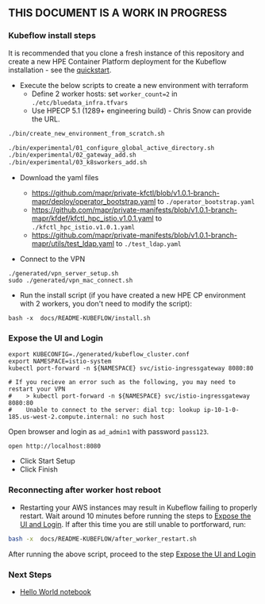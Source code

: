 THIS DOCUMENT IS A WORK IN PROGRESS
-----

### Kubeflow install steps

It is recommended that you clone a fresh instance of this repository and create a new HPE Container Platform deployment for the Kubeflow installation - see the [quickstart](https://github.com/bluedata-community/bluedata-demo-env-aws-terraform#setup-environment).

- Execute the below scripts to create a new environment with terraform 
  - Define 2 worker hosts: set `worker_count=2` in `./etc/bluedata_infra.tfvars`
  - Use HPECP 5.1 (1289+ engineering build) - Chris Snow can provide the URL.

```bash
./bin/create_new_environment_from_scratch.sh

./bin/experimental/01_configure_global_active_directory.sh
./bin/experimental/02_gateway_add.sh
./bin/experimental/03_k8sworkers_add.sh
```

- Download the yaml files

   - https://github.com/mapr/private-kfctl/blob/v1.0.1-branch-mapr/deploy/operator_bootstrap.yaml to `./operator_bootstrap.yaml `
   - https://github.com/mapr/private-manifests/blob/v1.0.1-branch-mapr/kfdef/kfctl_hpc_istio.v1.0.1.yaml to `./kfctl_hpc_istio.v1.0.1.yaml`
   - https://github.com/mapr/private-manifests/blob/v1.0.1-branch-mapr/utils/test_ldap.yaml to `./test_ldap.yaml`


- Connect to the VPN

```
./generated/vpn_server_setup.sh
sudo ./generated/vpn_mac_connect.sh
```

- Run the install script (if you have created a new HPE CP environment with 2 workers, you don't need to modify the script):

```
bash -x  docs/README-KUBEFLOW/install.sh
```

### Expose the UI and Login

```
export KUBECONFIG=./generated/kubeflow_cluster.conf
export NAMESPACE=istio-system
kubectl port-forward -n ${NAMESPACE} svc/istio-ingressgateway 8080:80

# If you recieve an error such as the following, you may need to restart your VPN
#    > kubectl port-forward -n ${NAMESPACE} svc/istio-ingressgateway 8080:80
#    Unable to connect to the server: dial tcp: lookup ip-10-1-0-185.us-west-2.compute.internal: no such host
```

Open browser and login as `ad_admin1` with password `pass123`.

```
open http://localhost:8080
```

- Click Start Setup
- Click Finish

### Reconnecting after worker host reboot

- Restarting your AWS instances may result in Kubeflow failing to properly restart. Wait around 10 minutes before running the steps to [Expose the UI and Login](#expose-the-ui-and-login).  If after this time you are still unable to portforward, run:

```bash
bash -x  docs/README-KUBEFLOW/after_worker_restart.sh
```

After running the above script, proceed to the step [Expose the UI and Login](#expose-the-ui-and-login)

### Next Steps

- [Hello World notebook](./README-KUBEFLOW/HELLO-WORLD-NOTEBOOK.md)

